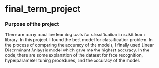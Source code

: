 # final_term_project
### Purpose of the project
There are many machine learning tools for classification in scikit learn library. In this project, I found the best model for classification problem. In the process of comparing the accuracy of the models, I finally used Linear Discriminant Anlaysis model which gave me the highest accuracy. In the code, there are some explanation of the dataset for face recognition, hyperparameter tuning procedures, and the accuracy of the model.
